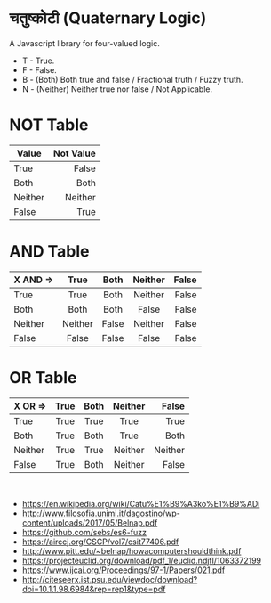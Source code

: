 # चतुष्कोटी (Quaternary Logic)
A Javascript library for four-valued logic.

* T - True.
* F - False.
* B - (Both) Both true and false / Fractional truth / Fuzzy truth. 
* N - (Neither) Neither true nor false / Not Applicable.

# NOT Table

| Value     | Not Value  |
| ------------- | -----:|
| True      | False |
| Both      | Both |
| Neither      | Neither |
| False       | True |

# AND Table

| X AND =>     | True  | Both |  Neither | False |
| ------------- | :-----:| :-----:| :-----:| -----:| 
| True     | True  | Both |  Neither | False |
| Both      | Both  | Both |  False | False |
| Neither     | Neither  | False  |  Neither | False |
| False      | False  | False |  False | False |

# OR Table

| X OR =>     | True  | Both |  Neither | False |
| ------------- | :-----:| :-----:| :-----:| -----:| 
| True     | True  | True |  True | True |
| Both     | True  | Both |  True | Both |
| Neither     | True  | True |  Neither | Neither |
| False     | True  | Both |  Neither | False |


<BR>
  
* https://en.wikipedia.org/wiki/Catu%E1%B9%A3ko%E1%B9%ADi
* http://www.filosofia.unimi.it/dagostino/wp-content/uploads/2017/05/Belnap.pdf
* https://github.com/sebs/es6-fuzz
* https://airccj.org/CSCP/vol7/csit77406.pdf
* http://www.pitt.edu/~belnap/howacomputershouldthink.pdf
* https://projecteuclid.org/download/pdf_1/euclid.ndjfl/1063372199
* https://www.ijcai.org/Proceedings/97-1/Papers/021.pdf
* http://citeseerx.ist.psu.edu/viewdoc/download?doi=10.1.1.98.6984&rep=rep1&type=pdf

